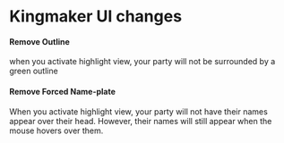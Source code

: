 # Kingmaker UI changes

#### Remove Outline
when you activate highlight view, your party will not be surrounded by a green outline

#### Remove Forced Name-plate
When you activate highlight view, your party will not have their names appear over their head. However, their names will still appear when the mouse hovers over them.